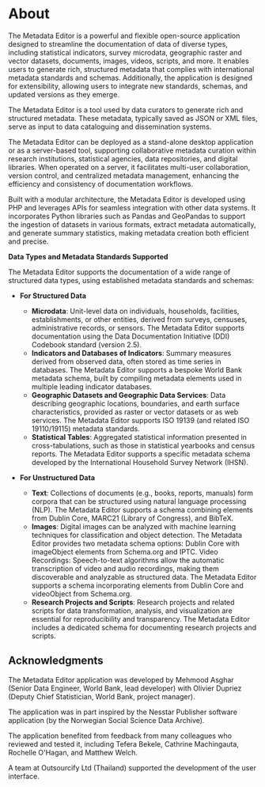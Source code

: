# About

The Metadata Editor is a powerful and flexible open-source application designed to streamline the documentation of data of diverse types, including statistical indicators, survey microdata, geographic raster and vector datasets, documents, images, videos, scripts, and more. It enables users to generate rich, structured metadata that complies with international metadata standards and schemas. Additionally, the application is designed for extensibility, allowing users to integrate new standards, schemas, and updated versions as they emerge.

The Metadata Editor is a tool used by data curators to generate rich and structured metadata. These metadata, typically saved as JSON or XML files, serve as input to data cataloguing and dissemination systems.     

The Metadata Editor can be deployed as a stand-alone desktop application or as a server-based tool, supporting collaborative metadata curation within research institutions, statistical agencies, data repositories, and digital libraries. When operated on a server, it facilitates multi-user collaboration, version control, and centralized metadata management, enhancing the efficiency and consistency of documentation workflows.

Built with a modular architecture, the Metadata Editor is developed using PHP and leverages APIs for seamless integration with other data systems. It incorporates Python libraries such as Pandas and GeoPandas to support the ingestion of datasets in various formats, extract metadata automatically, and generate summary statistics, making metadata creation both efficient and precise.

**Data Types and Metadata Standards Supported**

The Metadata Editor supports the documentation of a wide range of structured data types, using established metadata standards and schemas:

- **For Structured Data**
   - **Microdata**: Unit-level data on individuals, households, facilities, establishments, or other entities, derived from surveys, censuses, administrative records, or sensors. The Metadata Editor supports documentation using the Data Documentation Initiative (DDI) Codebook standard (version 2.5).
   - **Indicators and Databases of Indicators**: Summary measures derived from observed data, often stored as time series in databases. The Metadata Editor supports a bespoke World Bank metadata schema, built by compiling metadata elements used in multiple leading indicator databases.
   - **Geographic Datasets and Geographic Data Services**: Data describing geographic locations, boundaries, and earth surface characteristics, provided as raster or vector datasets or as web services. The Metadata Editor supports ISO 19139 (and related ISO 19110/19115) metadata standards.
   - **Statistical Tables**: Aggregated statistical information presented in cross-tabulations, such as those in statistical yearbooks and census reports. The Metadata Editor supports a specific metadata schema developed by the International Household Survey Network (IHSN).

- **For Unstructured Data**
   - **Text**: Collections of documents (e.g., books, reports, manuals) form corpora that can be structured using natural language processing (NLP). The Metadata Editor supports a schema combining elements from Dublin Core, MARC21 (Library of Congress), and BibTeX.
   - **Images**: Digital images can be analyzed with machine learning techniques for classification and object detection. The Metadata Editor provides two metadata schema options: Dublin Core with imageObject elements from Schema.org and IPTC.
Video Recordings: Speech-to-text algorithms allow the automatic transcription of video and audio recordings, making them discoverable and analyzable as structured data. The Metadata Editor supports a schema incorporating elements from Dublin Core and videoObject from Schema.org.
   - **Research Projects and Scripts**: Research projects and related scripts for data transformation, analysis, and visualization are essential for reproducibility and transparency. The Metadata Editor includes a dedicated schema for documenting research projects and scripts.

## Acknowledgments

The Metadata Editor application was developed by Mehmood Asghar (Senior Data Engineer, World Bank, lead developer) with Olivier Dupriez (Deputy Chief Statistician, World Bank, project manager). 

The application was in part inspired by the Nesstar Publisher software application (by the Norwegian Social Science Data Archive). 

The application benefited from feedback from many colleagues who reviewed and tested it, including Tefera Bekele, Cathrine Machingauta, Rochelle O'Hagan, and Matthew Welch. 

A team at Outsourcify Ltd (Thailand) supported the development of the user interface. 
